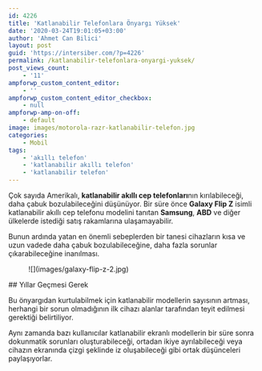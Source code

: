 ```yaml
---
id: 4226
title: 'Katlanabilir Telefonlara Önyargı Yüksek'
date: '2020-03-24T19:01:05+03:00'
author: 'Ahmet Can Bilici'
layout: post
guid: 'https://intersiber.com/?p=4226'
permalink: /katlanabilir-telefonlara-onyargi-yuksek/
post_views_count:
    - '11'
ampforwp_custom_content_editor:
    - ''
ampforwp_custom_content_editor_checkbox:
    - null
ampforwp-amp-on-off:
    - default
image: images/motorola-razr-katlanabilir-telefon.jpg
categories:
    - Mobil
tags:
    - 'akıllı telefon'
    - 'katlanabilir akıllı telefon'
    - 'katlanabilir telefon'
---
```


Çok sayıda Amerikalı, **katlanabilir akıllı cep telefonları**nın kırılabileceği, daha çabuk bozulabileceğini düşünüyor. Bir süre önce **Galaxy Flip Z** isimli katlanabilir akıllı cep telefonu modelini tanıtan **Samsung**, **ABD** ve diğer ülkelerde istediği satış rakamlarına ulaşamayabilir.

Bunun ardında yatan en önemli sebeplerden bir tanesi cihazların kısa ve uzun vadede daha çabuk bozulabileceğine, daha fazla sorunlar çıkarabileceğine inanılması.

<figure class="wp-block-image size-full">![](images/galaxy-flip-z-2.jpg)</figure>## Yıllar Geçmesi Gerek

Bu önyargıdan kurtulabilmek için katlanabilir modellerin sayısının artması, herhangi bir sorun olmadığının ilk cihazı alanlar tarafından teyit edilmesi gerektiği belirtiliyor.

Aynı zamanda bazı kullanıcılar katlanabilir ekranlı modellerin bir süre sonra dokunmatik sorunları oluşturabileceği, ortadan ikiye ayrılabileceği veya cihazın ekranında çizgi şeklinde iz oluşabileceği gibi ortak düşünceleri paylaşıyorlar.